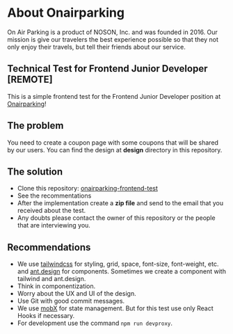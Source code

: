 # About Onairparking

On Air Parking is a product of NOSON, Inc. and was founded in 2016. Our mission is give our travelers the best experience possible so that they not only enjoy their travels, but tell their friends about our service.

## Technical Test for Frontend Junior Developer [REMOTE]

This is a simple frontend test for the Frontend Junior Developer position at [Onairparking](https://onairparking.com/)!

## The problem

You need to create a coupon page with some coupons that will be shared by our users. You can find the design at **design** directory in this repository.

## The solution

- Clone this repository: [onairparking-frontend-test](https://github.com/devopsnoson/onairparking-frontend-test)
- See the recommentations
- After the implementation create a **zip file** and send to the email that you received about the test.
- Any doubts please contact the owner of this repository or the people that are interviewing you.

## Recommendations

- We use [tailwindcss](https://tailwindcss.com) for styling, grid, space, font-size, font-weight, etc. and [ant.design](https://ant.design) for components. Sometimes we create a component with tailwind and ant.design.
- Think in componentization.
- Worry about the UX and UI of the design.
- Use Git with good commit messages.
- We use [mobX](https://mobx.js.org/README.html) for state management. But for this test use only React Hooks if necessary.
- For development use the command `npm run devproxy`.
